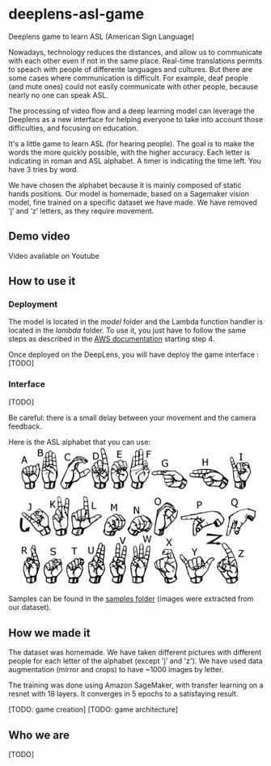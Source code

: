 # deeplens-asl-game
Deeplens game to learn ASL (American Sign Language)

Nowadays, technology reduces the distances, and allow us to communicate with each other even if not in the same place. Real-time translations permits to speach with people of differente languages and cultures. But there are some cases where communication is difficult. For example, deaf people (and mute ones) could not easily communicate with other people, because nearly no one can speak ASL.

The processing of video flow and a deep learning model can leverage the Deeplens as a new interface for helping everyone to take into account those difficulties, and focusing on education.

It's a little game to learn ASL (for hearing people). The goal is to make the words the more quickly possible, with the higher accuracy. Each letter is indicating in roman and ASL alphabet. A timer is indicating the time left. You have 3 tries by word.

We have chosen the alphabet because it is mainly composed of static hands positions. Our model is homemade, based on a Sagemaker vision model, fine trained on a specific dataset we have made. We have removed ‘j’ and ‘z’ letters, as they require movement.

## Demo video

Video available on Youtube

## How to use it

### Deployment
The model is located in the *model* folder and the Lambda function handler is located in the *lambda* folder. To use it, you just have to follow the same steps as described in the [AWS documentation](https://docs.aws.amazon.com/deeplens/latest/dg/deeplens-train-model.html) starting step 4.

Once deployed on the DeepLens, you will have deploy the game interface :
[TODO]

###  Interface

[TODO]

Be careful: there is a small delay between your movement and the camera feedback.

Here is the ASL alphabet that you can use: 
![ASL alphabet](images/asl-alphabet.png)

Samples can be found in the [samples folder](samples/) (images were extracted from our dataset).

## How we made it

The dataset was homemade. We have taken different pictures with different people for each letter of the alphabet (except 'j' and 'z'). We have used data augmentation (mirror and crops) to have ~1000 images by letter.

The training was done using Amazon SageMaker, with transfer learning on a resnet with 18 layers. It converges in 5 epochs to a satisfaying result.

[TODO: game creation]
[TODO: game architecture]

## Who we are

[TODO]
